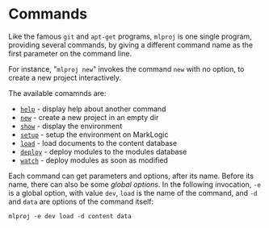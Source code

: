 # Commands

Like the famous `git` and `apt-get` programs, `mlproj` is one single program,
providing several commands, by giving a different command name as the first
parameter on the command line.

For instance, "`mlproj new`" invokes the command `new` with no option, to create
a new project interactively.

The available comamnds are:

- [`help`](#help) - display help about another command
- [`new`](#new) - create a new project in an empty dir
- [`show`](#show) - display the environment
- [`setup`](#setup) - setup the environment on MarkLogic
- [`load`](#load) - load documents to the content database
- [`deploy`](#deploy) - deploy modules to the modules database
- [`watch`](#watch) - deploy modules as soon as modified

Each command can get parameters and options, after its name.  Before its name,
there can also be some *global options*.  In the following invocation, `-e` is a
global option, with value `dev`, `load` is the name of the command, and `-d` and
`data` are options of the command itself:

    mlproj -e dev load -d content data
